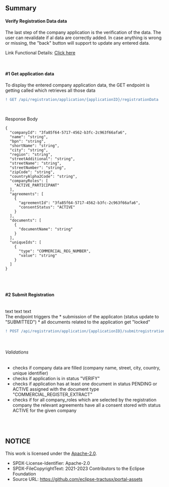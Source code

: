## Summary

#### Verify Registration Data data

The last step of the company application is the verification of the data. The user can revalidate if al data are correctly added. In case anything is wrong or missing, the "back" button will support to update any entered data.
<br>

Link Functional Details: [Click here](/docs/user/01.%20Onboarding/02.%20Registration/06.%20Verify%20Registration%20Data.md)

<br>

#### #1 Get application data

To display the entered company application data, the GET endpoint is getting called which retrieves all those data
<br>

```diff
! GET /api/registration/application/{applicationID}/registrationData
```

<br>

Response Body

    {
      "companyId": "3fa85f64-5717-4562-b3fc-2c963f66afa6",
      "name": "string",
      "bpn": "string",
      "shortName": "string",
      "city": "string",
      "region": "string",
      "streetAdditional": "string",
      "streetName": "string",
      "streetNumber": "string",
      "zipCode": "string",
      "countryAlpha2Code": "string",
      "companyRoles": [
        "ACTIVE_PARTICIPANT"
      ],
      "agreements": [
        {
          "agreementId": "3fa85f64-5717-4562-b3fc-2c963f66afa6",
          "consentStatus": "ACTIVE"
        }
      ],
      "documents": [
        {
          "documentName": "string"
        }
      ],
      "uniqueIds": [
        {
          "type": "COMMERCIAL_REG_NUMBER",
          "value": "string"
        }
      ]
    }

<br>
<br>

#### #2 Submit Registration

<br>
text text text
<br>
The endpoint triggers the
* submission of the applicaton (status update to "SUBMITTED")
* all documents related to the application get "locked"
<br>

```diff
! POST /api/registration/application/{applicationID}/submitregistration
```

<br>

###### Validations

- checks if company data are filled (company name, street, city, country, unique identifier)
- checks if application is in status "VERIFY"
- checks if application has at least one document in status PENDING or ACTIVE assigned with the document type "COMMERCIAL_REGISTER_EXTRACT"
- checks if for all company_roles which are selected by the registration company the relevant agreements have all a consent stored with status ACTIVE for the given company

<br>
<br>

## NOTICE

This work is licensed under the [Apache-2.0](https://www.apache.org/licenses/LICENSE-2.0).

- SPDX-License-Identifier: Apache-2.0
- SPDX-FileCopyrightText: 2021-2023 Contributors to the Eclipse Foundation
- Source URL: https://github.com/eclipse-tractusx/portal-assets
